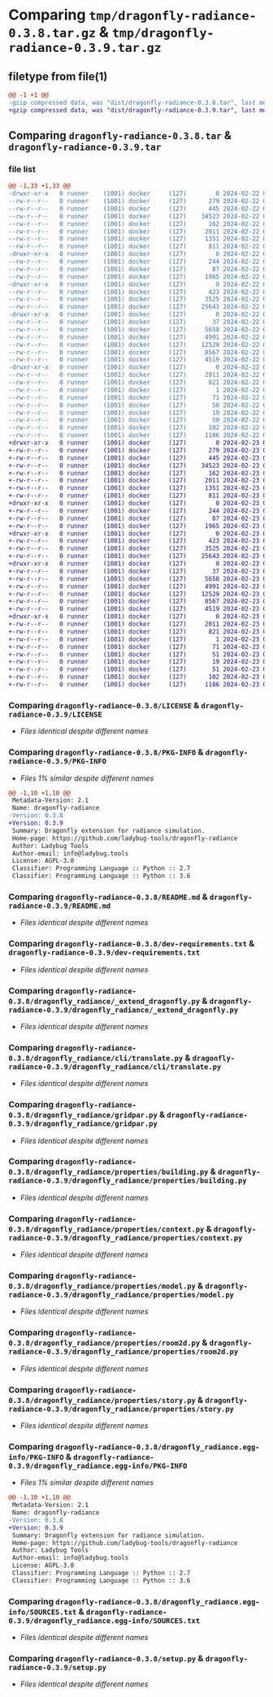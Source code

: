 # Comparing `tmp/dragonfly-radiance-0.3.8.tar.gz` & `tmp/dragonfly-radiance-0.3.9.tar.gz`

## filetype from file(1)

```diff
@@ -1 +1 @@
-gzip compressed data, was "dist/dragonfly-radiance-0.3.8.tar", last modified: Thu Feb 22 00:36:28 2024, max compression
+gzip compressed data, was "dist/dragonfly-radiance-0.3.9.tar", last modified: Fri Feb 23 05:29:46 2024, max compression
```

## Comparing `dragonfly-radiance-0.3.8.tar` & `dragonfly-radiance-0.3.9.tar`

### file list

```diff
@@ -1,33 +1,33 @@
-drwxr-xr-x   0 runner    (1001) docker     (127)        0 2024-02-22 00:36:28.000000 dragonfly-radiance-0.3.8/
--rw-r--r--   0 runner    (1001) docker     (127)      279 2024-02-22 00:35:27.000000 dragonfly-radiance-0.3.8/CODE_OF_CONDUCT.md
--rw-r--r--   0 runner    (1001) docker     (127)      445 2024-02-22 00:35:27.000000 dragonfly-radiance-0.3.8/CONTRIBUTING.md
--rw-r--r--   0 runner    (1001) docker     (127)    34523 2024-02-22 00:35:27.000000 dragonfly-radiance-0.3.8/LICENSE
--rw-r--r--   0 runner    (1001) docker     (127)      162 2024-02-22 00:35:27.000000 dragonfly-radiance-0.3.8/MANIFEST.in
--rw-r--r--   0 runner    (1001) docker     (127)     2011 2024-02-22 00:36:28.000000 dragonfly-radiance-0.3.8/PKG-INFO
--rw-r--r--   0 runner    (1001) docker     (127)     1351 2024-02-22 00:35:27.000000 dragonfly-radiance-0.3.8/README.md
--rw-r--r--   0 runner    (1001) docker     (127)      811 2024-02-22 00:35:27.000000 dragonfly-radiance-0.3.8/dev-requirements.txt
-drwxr-xr-x   0 runner    (1001) docker     (127)        0 2024-02-22 00:36:28.000000 dragonfly-radiance-0.3.8/dragonfly_radiance/
--rw-r--r--   0 runner    (1001) docker     (127)      244 2024-02-22 00:35:27.000000 dragonfly-radiance-0.3.8/dragonfly_radiance/__init__.py
--rw-r--r--   0 runner    (1001) docker     (127)       87 2024-02-22 00:35:27.000000 dragonfly-radiance-0.3.8/dragonfly_radiance/__main__.py
--rw-r--r--   0 runner    (1001) docker     (127)     1965 2024-02-22 00:35:27.000000 dragonfly-radiance-0.3.8/dragonfly_radiance/_extend_dragonfly.py
-drwxr-xr-x   0 runner    (1001) docker     (127)        0 2024-02-22 00:36:28.000000 dragonfly-radiance-0.3.8/dragonfly_radiance/cli/
--rw-r--r--   0 runner    (1001) docker     (127)      423 2024-02-22 00:35:27.000000 dragonfly-radiance-0.3.8/dragonfly_radiance/cli/__init__.py
--rw-r--r--   0 runner    (1001) docker     (127)     3525 2024-02-22 00:35:27.000000 dragonfly-radiance-0.3.8/dragonfly_radiance/cli/translate.py
--rw-r--r--   0 runner    (1001) docker     (127)    25643 2024-02-22 00:35:27.000000 dragonfly-radiance-0.3.8/dragonfly_radiance/gridpar.py
-drwxr-xr-x   0 runner    (1001) docker     (127)        0 2024-02-22 00:36:28.000000 dragonfly-radiance-0.3.8/dragonfly_radiance/properties/
--rw-r--r--   0 runner    (1001) docker     (127)       37 2024-02-22 00:35:27.000000 dragonfly-radiance-0.3.8/dragonfly_radiance/properties/__init__.py
--rw-r--r--   0 runner    (1001) docker     (127)     5658 2024-02-22 00:35:27.000000 dragonfly-radiance-0.3.8/dragonfly_radiance/properties/building.py
--rw-r--r--   0 runner    (1001) docker     (127)     4991 2024-02-22 00:35:27.000000 dragonfly-radiance-0.3.8/dragonfly_radiance/properties/context.py
--rw-r--r--   0 runner    (1001) docker     (127)    12529 2024-02-22 00:35:27.000000 dragonfly-radiance-0.3.8/dragonfly_radiance/properties/model.py
--rw-r--r--   0 runner    (1001) docker     (127)     8567 2024-02-22 00:35:27.000000 dragonfly-radiance-0.3.8/dragonfly_radiance/properties/room2d.py
--rw-r--r--   0 runner    (1001) docker     (127)     4519 2024-02-22 00:35:27.000000 dragonfly-radiance-0.3.8/dragonfly_radiance/properties/story.py
-drwxr-xr-x   0 runner    (1001) docker     (127)        0 2024-02-22 00:36:28.000000 dragonfly-radiance-0.3.8/dragonfly_radiance.egg-info/
--rw-r--r--   0 runner    (1001) docker     (127)     2011 2024-02-22 00:36:28.000000 dragonfly-radiance-0.3.8/dragonfly_radiance.egg-info/PKG-INFO
--rw-r--r--   0 runner    (1001) docker     (127)      821 2024-02-22 00:36:28.000000 dragonfly-radiance-0.3.8/dragonfly_radiance.egg-info/SOURCES.txt
--rw-r--r--   0 runner    (1001) docker     (127)        1 2024-02-22 00:36:28.000000 dragonfly-radiance-0.3.8/dragonfly_radiance.egg-info/dependency_links.txt
--rw-r--r--   0 runner    (1001) docker     (127)       71 2024-02-22 00:36:28.000000 dragonfly-radiance-0.3.8/dragonfly_radiance.egg-info/entry_points.txt
--rw-r--r--   0 runner    (1001) docker     (127)       50 2024-02-22 00:36:28.000000 dragonfly-radiance-0.3.8/dragonfly_radiance.egg-info/requires.txt
--rw-r--r--   0 runner    (1001) docker     (127)       19 2024-02-22 00:36:28.000000 dragonfly-radiance-0.3.8/dragonfly_radiance.egg-info/top_level.txt
--rw-r--r--   0 runner    (1001) docker     (127)       50 2024-02-22 00:35:27.000000 dragonfly-radiance-0.3.8/requirements.txt
--rw-r--r--   0 runner    (1001) docker     (127)      102 2024-02-22 00:36:28.000000 dragonfly-radiance-0.3.8/setup.cfg
--rw-r--r--   0 runner    (1001) docker     (127)     1186 2024-02-22 00:35:27.000000 dragonfly-radiance-0.3.8/setup.py
+drwxr-xr-x   0 runner    (1001) docker     (127)        0 2024-02-23 05:29:46.000000 dragonfly-radiance-0.3.9/
+-rw-r--r--   0 runner    (1001) docker     (127)      279 2024-02-23 05:28:47.000000 dragonfly-radiance-0.3.9/CODE_OF_CONDUCT.md
+-rw-r--r--   0 runner    (1001) docker     (127)      445 2024-02-23 05:28:47.000000 dragonfly-radiance-0.3.9/CONTRIBUTING.md
+-rw-r--r--   0 runner    (1001) docker     (127)    34523 2024-02-23 05:28:47.000000 dragonfly-radiance-0.3.9/LICENSE
+-rw-r--r--   0 runner    (1001) docker     (127)      162 2024-02-23 05:28:47.000000 dragonfly-radiance-0.3.9/MANIFEST.in
+-rw-r--r--   0 runner    (1001) docker     (127)     2011 2024-02-23 05:29:46.000000 dragonfly-radiance-0.3.9/PKG-INFO
+-rw-r--r--   0 runner    (1001) docker     (127)     1351 2024-02-23 05:28:47.000000 dragonfly-radiance-0.3.9/README.md
+-rw-r--r--   0 runner    (1001) docker     (127)      811 2024-02-23 05:28:47.000000 dragonfly-radiance-0.3.9/dev-requirements.txt
+drwxr-xr-x   0 runner    (1001) docker     (127)        0 2024-02-23 05:29:46.000000 dragonfly-radiance-0.3.9/dragonfly_radiance/
+-rw-r--r--   0 runner    (1001) docker     (127)      244 2024-02-23 05:28:47.000000 dragonfly-radiance-0.3.9/dragonfly_radiance/__init__.py
+-rw-r--r--   0 runner    (1001) docker     (127)       87 2024-02-23 05:28:47.000000 dragonfly-radiance-0.3.9/dragonfly_radiance/__main__.py
+-rw-r--r--   0 runner    (1001) docker     (127)     1965 2024-02-23 05:28:47.000000 dragonfly-radiance-0.3.9/dragonfly_radiance/_extend_dragonfly.py
+drwxr-xr-x   0 runner    (1001) docker     (127)        0 2024-02-23 05:29:46.000000 dragonfly-radiance-0.3.9/dragonfly_radiance/cli/
+-rw-r--r--   0 runner    (1001) docker     (127)      423 2024-02-23 05:28:47.000000 dragonfly-radiance-0.3.9/dragonfly_radiance/cli/__init__.py
+-rw-r--r--   0 runner    (1001) docker     (127)     3525 2024-02-23 05:28:47.000000 dragonfly-radiance-0.3.9/dragonfly_radiance/cli/translate.py
+-rw-r--r--   0 runner    (1001) docker     (127)    25643 2024-02-23 05:28:47.000000 dragonfly-radiance-0.3.9/dragonfly_radiance/gridpar.py
+drwxr-xr-x   0 runner    (1001) docker     (127)        0 2024-02-23 05:29:46.000000 dragonfly-radiance-0.3.9/dragonfly_radiance/properties/
+-rw-r--r--   0 runner    (1001) docker     (127)       37 2024-02-23 05:28:47.000000 dragonfly-radiance-0.3.9/dragonfly_radiance/properties/__init__.py
+-rw-r--r--   0 runner    (1001) docker     (127)     5658 2024-02-23 05:28:47.000000 dragonfly-radiance-0.3.9/dragonfly_radiance/properties/building.py
+-rw-r--r--   0 runner    (1001) docker     (127)     4991 2024-02-23 05:28:47.000000 dragonfly-radiance-0.3.9/dragonfly_radiance/properties/context.py
+-rw-r--r--   0 runner    (1001) docker     (127)    12529 2024-02-23 05:28:47.000000 dragonfly-radiance-0.3.9/dragonfly_radiance/properties/model.py
+-rw-r--r--   0 runner    (1001) docker     (127)     8567 2024-02-23 05:28:47.000000 dragonfly-radiance-0.3.9/dragonfly_radiance/properties/room2d.py
+-rw-r--r--   0 runner    (1001) docker     (127)     4519 2024-02-23 05:28:47.000000 dragonfly-radiance-0.3.9/dragonfly_radiance/properties/story.py
+drwxr-xr-x   0 runner    (1001) docker     (127)        0 2024-02-23 05:29:46.000000 dragonfly-radiance-0.3.9/dragonfly_radiance.egg-info/
+-rw-r--r--   0 runner    (1001) docker     (127)     2011 2024-02-23 05:29:46.000000 dragonfly-radiance-0.3.9/dragonfly_radiance.egg-info/PKG-INFO
+-rw-r--r--   0 runner    (1001) docker     (127)      821 2024-02-23 05:29:46.000000 dragonfly-radiance-0.3.9/dragonfly_radiance.egg-info/SOURCES.txt
+-rw-r--r--   0 runner    (1001) docker     (127)        1 2024-02-23 05:29:46.000000 dragonfly-radiance-0.3.9/dragonfly_radiance.egg-info/dependency_links.txt
+-rw-r--r--   0 runner    (1001) docker     (127)       71 2024-02-23 05:29:46.000000 dragonfly-radiance-0.3.9/dragonfly_radiance.egg-info/entry_points.txt
+-rw-r--r--   0 runner    (1001) docker     (127)       51 2024-02-23 05:29:46.000000 dragonfly-radiance-0.3.9/dragonfly_radiance.egg-info/requires.txt
+-rw-r--r--   0 runner    (1001) docker     (127)       19 2024-02-23 05:29:46.000000 dragonfly-radiance-0.3.9/dragonfly_radiance.egg-info/top_level.txt
+-rw-r--r--   0 runner    (1001) docker     (127)       51 2024-02-23 05:28:47.000000 dragonfly-radiance-0.3.9/requirements.txt
+-rw-r--r--   0 runner    (1001) docker     (127)      102 2024-02-23 05:29:46.000000 dragonfly-radiance-0.3.9/setup.cfg
+-rw-r--r--   0 runner    (1001) docker     (127)     1186 2024-02-23 05:28:47.000000 dragonfly-radiance-0.3.9/setup.py
```

### Comparing `dragonfly-radiance-0.3.8/LICENSE` & `dragonfly-radiance-0.3.9/LICENSE`

 * *Files identical despite different names*

### Comparing `dragonfly-radiance-0.3.8/PKG-INFO` & `dragonfly-radiance-0.3.9/PKG-INFO`

 * *Files 1% similar despite different names*

```diff
@@ -1,10 +1,10 @@
 Metadata-Version: 2.1
 Name: dragonfly-radiance
-Version: 0.3.8
+Version: 0.3.9
 Summary: Dragonfly extension for radiance simulation.
 Home-page: https://github.com/ladybug-tools/dragonfly-radiance
 Author: Ladybug Tools
 Author-email: info@ladybug.tools
 License: AGPL-3.0
 Classifier: Programming Language :: Python :: 2.7
 Classifier: Programming Language :: Python :: 3.6
```

### Comparing `dragonfly-radiance-0.3.8/README.md` & `dragonfly-radiance-0.3.9/README.md`

 * *Files identical despite different names*

### Comparing `dragonfly-radiance-0.3.8/dev-requirements.txt` & `dragonfly-radiance-0.3.9/dev-requirements.txt`

 * *Files identical despite different names*

### Comparing `dragonfly-radiance-0.3.8/dragonfly_radiance/_extend_dragonfly.py` & `dragonfly-radiance-0.3.9/dragonfly_radiance/_extend_dragonfly.py`

 * *Files identical despite different names*

### Comparing `dragonfly-radiance-0.3.8/dragonfly_radiance/cli/translate.py` & `dragonfly-radiance-0.3.9/dragonfly_radiance/cli/translate.py`

 * *Files identical despite different names*

### Comparing `dragonfly-radiance-0.3.8/dragonfly_radiance/gridpar.py` & `dragonfly-radiance-0.3.9/dragonfly_radiance/gridpar.py`

 * *Files identical despite different names*

### Comparing `dragonfly-radiance-0.3.8/dragonfly_radiance/properties/building.py` & `dragonfly-radiance-0.3.9/dragonfly_radiance/properties/building.py`

 * *Files identical despite different names*

### Comparing `dragonfly-radiance-0.3.8/dragonfly_radiance/properties/context.py` & `dragonfly-radiance-0.3.9/dragonfly_radiance/properties/context.py`

 * *Files identical despite different names*

### Comparing `dragonfly-radiance-0.3.8/dragonfly_radiance/properties/model.py` & `dragonfly-radiance-0.3.9/dragonfly_radiance/properties/model.py`

 * *Files identical despite different names*

### Comparing `dragonfly-radiance-0.3.8/dragonfly_radiance/properties/room2d.py` & `dragonfly-radiance-0.3.9/dragonfly_radiance/properties/room2d.py`

 * *Files identical despite different names*

### Comparing `dragonfly-radiance-0.3.8/dragonfly_radiance/properties/story.py` & `dragonfly-radiance-0.3.9/dragonfly_radiance/properties/story.py`

 * *Files identical despite different names*

### Comparing `dragonfly-radiance-0.3.8/dragonfly_radiance.egg-info/PKG-INFO` & `dragonfly-radiance-0.3.9/dragonfly_radiance.egg-info/PKG-INFO`

 * *Files 1% similar despite different names*

```diff
@@ -1,10 +1,10 @@
 Metadata-Version: 2.1
 Name: dragonfly-radiance
-Version: 0.3.8
+Version: 0.3.9
 Summary: Dragonfly extension for radiance simulation.
 Home-page: https://github.com/ladybug-tools/dragonfly-radiance
 Author: Ladybug Tools
 Author-email: info@ladybug.tools
 License: AGPL-3.0
 Classifier: Programming Language :: Python :: 2.7
 Classifier: Programming Language :: Python :: 3.6
```

### Comparing `dragonfly-radiance-0.3.8/dragonfly_radiance.egg-info/SOURCES.txt` & `dragonfly-radiance-0.3.9/dragonfly_radiance.egg-info/SOURCES.txt`

 * *Files identical despite different names*

### Comparing `dragonfly-radiance-0.3.8/setup.py` & `dragonfly-radiance-0.3.9/setup.py`

 * *Files identical despite different names*


